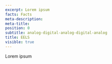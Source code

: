 ```yaml
---
excerpt: Lorem ipsum
facts: Facts
meta-description:
meta-title:
position: 0
subtitle: analog-digital-analog-digital-analog
title: EELS
visible: true
---
```


Lorem ipsum
